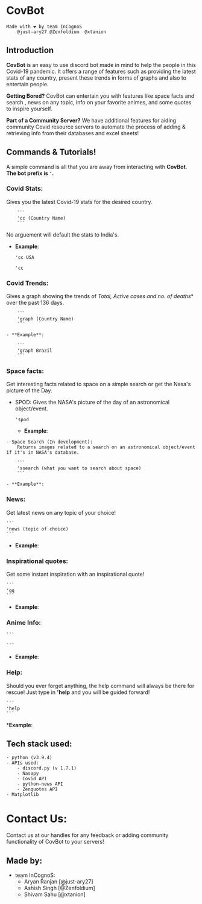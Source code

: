 # CovBot
    Made with ❤ by team InCognoS
        @just-ary27 @Zenfoldium  @xtanion

## Introduction

**CovBot** is an easy to use discord bot made in mind to help the people in this Covid-19 pandemic. It offers a range of features such as providing the latest stats of any country, present these trends in forms of graphs and also to entertain people. 

**Getting Bored?** 
CovBot can entertain you with features like space facts and search , news on any topic, info on your favorite animes, and some quotes to inspire yourself.

**Part of a Community Server?**
We have additional features for aiding community Covid resource servers to automate the process of adding & retrieving info from their databases and excel sheets!

## Commands & Tutorials!
A simple command is all that you are away from interacting with **CovBot**.
**The bot prefix is ``` ' ```.**

  ### Covid Stats:
   Gives you the latest Covid-19 stats for the desired country.

        ```
        'cc (Country Name)
        ```

   No arguement will default the stats to India's.

   - **Example**:
        
        ```
        'cc USA
        ```

        ```
        'cc
        ```

  ### Covid Trends:
   Gives a graph showing the trends of *Total, Active cases and no. of deaths** over the past 136 days.

        ```
        'graph (Country Name)
        ```
        
    - **Example**:

        ```
        'graph Brazil
        ```

  ### Space facts:
   Get interesting facts related to space on a simple search or get the Nasa's picture of the Day.

   - SPOD:
        Gives the NASA's picture of the day of an astronomical object/event.

        ```
        'spod
        ```
        - **Example**:


    - Space Search (In development):
        Returns images related to a search on an astronomical object/event if it's in NASA's database.

        ```
        'ssearch (what you want to search about space)
        ```

    - **Example**:

  ### News:
   Get latest news on any topic of your choice!

    ```
    'news (topic of choice)
    ```

   - **Example**:

  ### Inspirational quotes:
   Get some instant inspiration with an inspirational quote!

    ```
    'gq
    ```

   - **Example**:

  ### Anime Info:
    

    ```

    ```

   - **Example**:

  ### Help:
   Should you ever forget anything, the help command will always be there for rescue! Just type in **'help** and you will be guided forward!

    ```
    'help
    ```
   ***Example**:


## Tech stack used:

    - python (v3.9.4)
    - APIs used:
        - discord.py (v 1.7.1)
        - Nasapy 
        - Covid API
        - python-news API
        - Zenquotes API
    - Matplotlib 



# Contact Us:
Contact us at our handles for any feedback or adding community functionality of CovBot to your servers!

## Made by:

- team InCognoS:
  - Aryan Ranjan [@just-ary27]
  - Ashish Singh [@Zenfoldium]
  - Shivam Sahu  [@xtanion]


